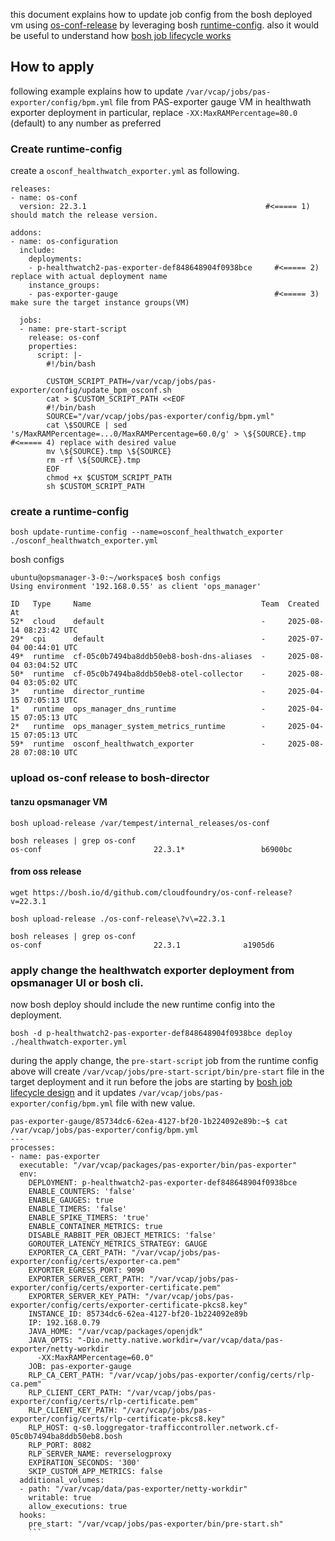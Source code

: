 

this document explains how to update job config from the bosh deployed vm using [os-conf-release](https://github.com/cloudfoundry/os-conf-release) by leveraging bosh [runtime-config](https://bosh.io/docs/runtime-config/). also it would be useful to understand how [bosh job lifecycle works](https://bosh.io/docs/job-lifecycle/)


## How to apply
following example explains how to update `/var/vcap/jobs/pas-exporter/config/bpm.yml` file from PAS-exporter gauge VM in healthwath exporter deployment in particular, replace `-XX:MaxRAMPercentage=80.0` (default) to any number as preferred

### Create runtime-config
create a `osconf_healthwatch_exporter.yml` as following.

```
releases:
- name: os-conf
  version: 22.3.1                                        #<===== 1) should match the release version.

addons:
- name: os-configuration
  include:
    deployments:
    - p-healthwatch2-pas-exporter-def848648904f0938bce     #<===== 2) replace with actual deployment name
    instance_groups:
    - pas-exporter-gauge                                   #<===== 3) make sure the target instance groups(VM)

  jobs:
  - name: pre-start-script
    release: os-conf
    properties:
      script: |-
        #!/bin/bash

        CUSTOM_SCRIPT_PATH=/var/vcap/jobs/pas-exporter/config/update_bpm_osconf.sh
        cat > $CUSTOM_SCRIPT_PATH <<EOF
        #!/bin/bash
        SOURCE="/var/vcap/jobs/pas-exporter/config/bpm.yml"
        cat \$SOURCE | sed 's/MaxRAMPercentage=...0/MaxRAMPercentage=60.0/g' > \${SOURCE}.tmp    #<===== 4) replace with desired value
        mv \${SOURCE}.tmp \${SOURCE}
        rm -rf \${SOURCE}.tmp
        EOF
        chmod +x $CUSTOM_SCRIPT_PATH
        sh $CUSTOM_SCRIPT_PATH
```

### create a runtime-config
```
bosh update-runtime-config --name=osconf_healthwatch_exporter ./osconf_healthwatch_exporter.yml
```

bosh configs
```
ubuntu@opsmanager-3-0:~/workspace$ bosh configs
Using environment '192.168.0.55' as client 'ops_manager'

ID   Type     Name                                      Team  Created At
52*  cloud    default                                   -     2025-08-14 08:23:42 UTC
29*  cpi      default                                   -     2025-07-04 00:44:01 UTC
49*  runtime  cf-05c0b7494ba8ddb50eb8-bosh-dns-aliases  -     2025-08-04 03:04:52 UTC
50*  runtime  cf-05c0b7494ba8ddb50eb8-otel-collector    -     2025-08-04 03:05:02 UTC
3*   runtime  director_runtime                          -     2025-04-15 07:05:13 UTC
1*   runtime  ops_manager_dns_runtime                   -     2025-04-15 07:05:13 UTC
2*   runtime  ops_manager_system_metrics_runtime        -     2025-04-15 07:05:13 UTC
59*  runtime  osconf_healthwatch_exporter               -     2025-08-28 07:08:10 UTC
```

### upload os-conf release to bosh-director

#### tanzu opsmanager VM
```
bosh upload-release /var/tempest/internal_releases/os-conf

bosh releases | grep os-conf
os-conf                        	22.3.1*             	b6900bc

```

#### from oss release
```
wget https://bosh.io/d/github.com/cloudfoundry/os-conf-release?v=22.3.1
```

```
bosh upload-release ./os-conf-release\?v\=22.3.1

bosh releases | grep os-conf
os-conf                        	22.3.1            	a1905d6

```
### apply change the healthwatch exporter deployment from opsmanager UI or bosh cli.

now bosh deploy should include the new runtime config into the deployment. 

```
bosh -d p-healthwatch2-pas-exporter-def848648904f0938bce deploy ./healthwatch-exporter.yml
```

during the apply change, the `pre-start-script` job from the runtime config above will create `/var/vcap/jobs/pre-start-script/bin/pre-start` file in the target deployment and it run before the jobs are starting by [bosh job lifecycle design](https://bosh.io/docs/job-lifecycle/)
and it updates `/var/vcap/jobs/pas-exporter/config/bpm.yml` file with new value.

```
pas-exporter-gauge/85734dc6-62ea-4127-bf20-1b224092e89b:~$ cat /var/vcap/jobs/pas-exporter/config/bpm.yml
---
processes:
- name: pas-exporter
  executable: "/var/vcap/packages/pas-exporter/bin/pas-exporter"
  env:
    DEPLOYMENT: p-healthwatch2-pas-exporter-def848648904f0938bce
    ENABLE_COUNTERS: 'false'
    ENABLE_GAUGES: true
    ENABLE_TIMERS: 'false'
    ENABLE_SPIKE_TIMERS: 'true'
    ENABLE_CONTAINER_METRICS: true
    DISABLE_RABBIT_PER_OBJECT_METRICS: 'false'
    GOROUTER_LATENCY_METRICS_STRATEGY: GAUGE
    EXPORTER_CA_CERT_PATH: "/var/vcap/jobs/pas-exporter/config/certs/exporter-ca.pem"
    EXPORTER_EGRESS_PORT: 9090
    EXPORTER_SERVER_CERT_PATH: "/var/vcap/jobs/pas-exporter/config/certs/exporter-certificate.pem"
    EXPORTER_SERVER_KEY_PATH: "/var/vcap/jobs/pas-exporter/config/certs/exporter-certificate-pkcs8.key"
    INSTANCE_ID: 85734dc6-62ea-4127-bf20-1b224092e89b
    IP: 192.168.0.79
    JAVA_HOME: "/var/vcap/packages/openjdk"
    JAVA_OPTS: "-Dio.netty.native.workdir=/var/vcap/data/pas-exporter/netty-workdir
      -XX:MaxRAMPercentage=60.0"
    JOB: pas-exporter-gauge
    RLP_CA_CERT_PATH: "/var/vcap/jobs/pas-exporter/config/certs/rlp-ca.pem"
    RLP_CLIENT_CERT_PATH: "/var/vcap/jobs/pas-exporter/config/certs/rlp-certificate.pem"
    RLP_CLIENT_KEY_PATH: "/var/vcap/jobs/pas-exporter/config/certs/rlp-certificate-pkcs8.key"
    RLP_HOST: q-s0.loggregator-trafficcontroller.network.cf-05c0b7494ba8ddb50eb8.bosh
    RLP_PORT: 8082
    RLP_SERVER_NAME: reverselogproxy
    EXPIRATION_SECONDS: '300'
    SKIP_CUSTOM_APP_METRICS: false
  additional_volumes:
  - path: "/var/vcap/data/pas-exporter/netty-workdir"
    writable: true
    allow_executions: true
  hooks:
    pre_start: "/var/vcap/jobs/pas-exporter/bin/pre-start.sh"
    ```
